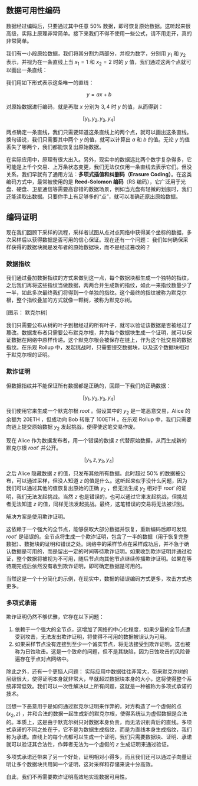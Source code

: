 ## 数据可用性编码

数据经过编码后，只要通过其中任意 50% 数据，即可恢复原始数据。这听起来很高级，实际上原理非常简单。接下来我们不得不使用一些公式，请不用走开，真的非常简单。

我们有一小段原始数据，我们将其分割为两部分，并视为数字，分别用 $y_1$ 和 $y_2$ 表示，并视为在一条直线上当 $x_1 = 1$ 和 $x_2 = 2$ 时的 $y$ 值，我们通过这两个点就可以画出一条直线：

我们用如下形式表示这条唯一的直线：

$$
y=ax+b
$$

对原始数据进行编码，就是再取 $x$ 分别为 $3,4$ 时 $y$ 的值，从而得到：

$$
[y_1,y_2,y_3,y_4]
$$

两点确定一条直线，我们只需要知道这条直线上的两个点，就可以画出这条直线。换句话说，我们只需要其中两个 $y$ 的值，就可以计算出 $a$ 和 $b$ 的值。无论 $y$ 的值丢失了哪两个，我们都能恢复出原始数据。

在实际应用中，原理有很大出入。另外，现实中的数据远比两个数字复杂得多，它可能是上千个交易、上万条状态变更，我们无法仅仅用一条直线去表示它们。但没关系，我们早就有了通用方法：**多项式插值和纠删码（Erasure Coding）**。在这类编码方式中，最常被使用的是 **Reed-Solomon 编码**（RS 编码），它广泛用于光盘、硬盘、卫星通信等需要高容错的数据场景，例如当光盘有轻微的划痕时，我们还能读取出数据。只要你手上有足够多的“点”，就可以准确还原出原始数据。

## 编码证明

现在我们回顾下采样的流程，采样者试图从点对点网络中获得某个坐标的数据，多次采样后以获得数据是否可用的信心保证。现在还有一个问题： 我们如何确保采样获得的数据块就是发布者的原始数据块，而不是经过篡改的？

### 数据指纹

我们通过叠加数据指纹的方式来做到这一点，每个数据块都生成一个独特的指纹，之后我们再将这些指纹当做数据，两两合并生成新的指纹，如此一来指纹数量少了一半，如此多次最终我们将得到一个单独的指纹。这个最终的指纹被称为默克尔根，整个指纹叠加的方式就像一颗树，被称为默克尔树。

[图示： 默克尔树]

我们只需要公布从树的叶子到根经过的所有叶子，就可以验证该数据是否被经过了篡改。数据发布者只需要公布默克尔根，并为每个数据块生成一个证明，就可以保证数据在网络中原样传递。这个默克尔根会被保存在链上，作为这个批交易的数据指纹。在乐观 Rollup 中，发起挑战时，只需要提交数据块，以及这个数据块相对于默克尔根的证明。

### 欺诈证明

但数据指纹并不能保证所有数据都是正确的，回顾一下我们的正确数据：

$$
[y_1,y_2,y_3,y_4]
$$

我们使用它来生成一个默克尔根 $root$ 。假设其中的 $y_2$ 是一笔恶意交易，Alice 的余额为 20ETH ，但成功向 Bob 转账了 100ETH 。在乐观 Rollup 中，我们只需要向链上提交原始数据 $y_2$ 发起挑战，便得使这笔交易作废。

现在 Alice 作为数据发布者，用一个错误的数据 $z$ 代替原始数据，从而生成新的默克尔根 $root'$ 并公开。

$$
[y_1,z,y_3,y_4]
$$

之后 Alice 隐藏数据 $z$ 的值，只发布其他所有数据。此时超过 50% 的数据被公布，可以通过采样，但没人知道 $z$ 的值是什么。这听起来似乎没什么问题，因为我们可以通过其他的值恢复出原始的正确 $y_2$ ，但无法生成  $y_2$ 相对于 $root'$ 的证明，我们无法发起挑战。当然 $z$ 也是错误的，也可以通过它来发起挑战，但挑战者无法知道 $z$ 的值，同样无法发起挑战。最终，这笔错误的交易将无法被识别。

解决方案是使用欺诈证明。

这依赖于一个强大的全节点，能够获取大部分数据并恢复，重新编码后即可发现 $root'$ 是错误的。全节点将生成一个欺诈证明，包含了一半的数据（用于恢复完整数据）、数据块的证明和错误之处。网络中的采样节点在采样成功后，并不急于确认数据是可用的，而是留出一定的时间等待欺诈证明。如果收到欺诈证明并通过验证，整个数据将被视为不可用，随后节点向其他节点继续传播欺诈证明。如果在等待期完成后依然没有收到欺诈证明，即可确定数据是可用的。

当然这是一个十分简化的示例，在现实中，数据的错误编码方式更多，攻击方式也更多。

### 多项式承诺

欺诈证明仍然不够优雅，它存在以下问题：

1. 依赖于一个强大的全节点，这增加了网络的中心化程度，如果少量的全节点遭受到攻击，无法发出欺诈证明，将使得不可用的数据被误认为可用。
2. 如果采样节点没有连接到至少一个诚实节点，将无法接受到欺诈证明，这也被称为日蚀攻击。这是一个致命的问题，但不是其缺陷，因为日蚀攻击的风险普遍存在于点对点网络中。

除此之外，还有一个更恼人问题： 实际应用中数据往往非常大，带来默克尔树的层级很大，使得证明本身就非常大，早就超过数据块本身的大小，这将使得整个系统非常低效。我们可以一次性解决以上所有问题，这就是一种被称为多项式承诺的技术。

回想一下恶意用于是如何通过默克尔证明来作弊的，对方构造了一个虚假的点 $(x_2, z)$ ，并和合法的数据一起生成新的默克尔根，使得系统认为虚假数据是合法的。本质上，这是由于默克尔树只对数据本身负责，而无法识别背后的直线。多项式承诺的不同之处在于，它不是为数据生成指纹，而是为直线本身生成指纹，我们称为承诺。直线上的每个点都可以生成一个证明，我们只需要数据块、证明、承诺就可以验证其合法性，作弊者无法为一个虚假的 $z$ 生成证明来通过验证。

多项式承诺还带来了另一个好处，证明相对小得多，而且我们还可以通过子向量证明让多个数据块共用同一个证明，这对采样和存储来说十分高效。

自此，我们不再需要欺诈证明高效地实现数据可用性。